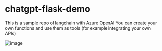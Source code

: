 # chatgpt-flask-demo
This is a sample repo of langchain with Azure OpenAI 
You can create your own functions and use them as tools (for example integrating your own APIs)


![image](https://user-images.githubusercontent.com/3693420/231456825-708015bc-ac5d-43fa-b27e-9aea1bf311e9.png)
